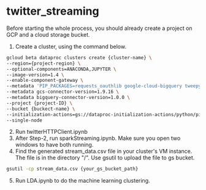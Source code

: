 # twitter_streaming
Before starting the whole process, you should already create a project on GCP and a cloud storage bucket.
1. Create a cluster, using the command below.
```bash
gcloud beta dataproc clusters create {cluster-name} \
--region={project-region} \
--optional-components=ANACONDA,JUPYTER \
--image-version=1.4 \
--enable-component-gateway \
--metadata 'PIP_PACKAGES=requests_oauthlib google-cloud-bigquery tweepy' \
--metadata gcs-connector-version=1.9.16 \
--metadata bigquery-connector-version=1.0.0 \
--project {project-ID} \
--bucket {buckect-name} \
--initialization-actions=gs://dataproc-initialization-actions/python/pip-install.sh,gs://dataproc-initialization-actions/connectors/connectors.sh \
--single-node
```
2. Run twitterHTTPClient.ipynb
3. After Step-2, run sparkStreaming.ipynb. Make sure you open two windows to have both running.
4. Find the generated stream_data.csv file in your cluster's VM instance. The file is in the directory "/". Use gsutil to upload the file to gs bucket.
```bash
gsutil -cp stream_data.csv {your_gs_bucket_path}
```
5. Run LDA.ipynb to do the machine learning clustering.

